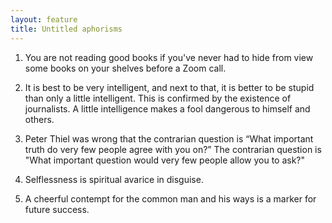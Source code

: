 ```yaml
---
layout: feature
title: Untitled aphorisms
---
```


1. You are not reading good books if you've never had to hide from view some books on your shelves before a Zoom call.

2. It is best to be very intelligent, and next to that, it is better to be stupid than only a little intelligent. This is confirmed by the existence of journalists. A little intelligence makes a fool dangerous to himself and others.

3. Peter Thiel was wrong that the contrarian question is “What important truth do very few people agree with you on?” The contrarian question is "What important question would very few people allow you to ask?"

4. Selflessness is spiritual avarice in disguise. 

5. A cheerful contempt for the common man and his ways is a marker for future success.
